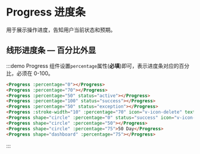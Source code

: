# Progress 进度条

用于展示操作进度，告知用户当前状态和预期。

## 线形进度条 — 百分比外显

:::demo Progress 组件设置`percentage`属性(**必填**)即可，表示进度条对应的百分比，必须在 0-100。

```html
<Progress :percentage="0"></Progress>
<Progress :percentage="70"></Progress>
<Progress :percentage="50" status="active"></Progress>
<Progress :percentage="100" status="success"></Progress>
<Progress :percentage="50" status="exception"></Progress>
<Progress :stroke-width="10" :percentage="70" icon="v-icon-delete" text-inside></Progress>
<Progress shape="circle" :percentage="0" status="success" icon="v-icon-delete"></Progress>
<Progress shape="circle" :percentage="50"></Progress>
<Progress shape="circle" :percentage="75">50 Day</Progress>
<Progress shape="dashboard" :percentage="75"></Progress>
```
:::

<script>
  import Progress from '@/components/Progress';

  export default {
    components: {
      Progress,
    },
  };
</script>